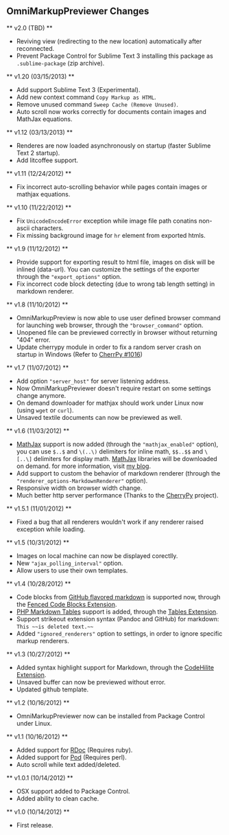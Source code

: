 OmniMarkupPreviewer Changes
---------------------------

** v2.0 (TBD) **

* Reviving view (redirecting to the new location) automatically after reconnected.
* Prevent Package Control for Sublime Text 3 installing this package as `.sublime-package` (zip archive).

** v1.20 (03/15/2013) **

* Add support Sublime Text 3 (Experimental).
* Add new context command `Copy Markup as HTML`.
* Remove unused command `Sweep Cache (Remove Unused)`.
* Auto scroll now works correctly for documents contain images and MathJax equations.

** v1.12 (03/13/2013) **

* Renderes are now loaded asynchronously on startup (faster Sublime Text 2 startup).
* Add litcoffee support.

** v1.11 (12/24/2012) **

* Fix incorrect auto-scrolling behavior while pages contain images or mathjax equations.

** v1.10 (11/22/2012) **

* Fix `UnicodeEncodeError` exception while image file path conatins non-ascii characters.
* Fix missing background image for `hr` element from exported htmls.

** v1.9 (11/12/2012) **

* Provide support for exporting result to html file, images on disk will be inlined (data-url).
  You can customize the settings of the exporter through the `"export_options"` option.
* Fix incorrect code block detecting (due to wrong tab length setting) in
  markdown renderer.

** v1.8 (11/10/2012) **

* OmniMarkupPreview is now able to use user defined browser command for launching
  web browser, through the `"browser_command"` option.
* Unopened file can be previewed correctly in browser without returning "404" error.
* Update cherrypy module in order to fix a random server crash on startup in
  Windows (Refer to [CherrPy #1016])

[CherrPy #1016]: https://bitbucket.org/cherrypy/cherrypy/issue/1016/windowserror-error-6-the-handle-is-invalid

** v1.7 (11/07/2012) **

* Add option `"server_host"` for server listening address.
* Now OmniMarkupPreviewer doesn't require restart on some settings change anymore.
* On demand downloader for mathjax should work under Linux now (using `wget` or `curl`).
* Unsaved textile documents can now be previewed as well.

** v1.6 (11/03/2012) **

* [MathJax] support is now added (through the `"mathjax_enabled"` option), you can
  use `$..$` and `\(..\)` delimiters for inline math, `$$..$$` and `\[..\]` delimiters
  for display math. [MathJax] libraries will be downloaded on demand. for more
  information, visit [my blog](http://theo.im/blog/2012/11/03/latex-support-in-omnimarkuppreviewer/).
* Add support to custom the behavior of markdown renderer (through the
  `"renderer_options-MarkdownRenderer"` option).
* Responsive width on browser width change.
* Much better http server performance (Thanks to the [CherryPy] project).

[MathJax]: http://www.mathjax.org
[CherryPy]: http://www.cherrypy.org

** v1.5.1 (11/01/2012) **

* Fixed a bug that all renderers wouldn't work if any renderer raised exception
  while loading.

** v1.5 (10/31/2012) **

* Images on local machine can now be displayed corectlly.
* New `"ajax_polling_interval"` option.
* Allow users to use their own templates.

** v1.4 (10/28/2012) **

* Code blocks from [GitHub flavored markdown] is supported now, through the
  [Fenced Code Blocks Extension].
* [PHP Markdown Tables] support is added, through the [Tables Extension].
* Support strikeout extension syntax (Pandoc and GitHub) for markdown: `This ~~is deleted text.~~`
* Added `"ignored_renderers"` option to settings, in order to ignore specific
  markup renderers.

[GitHub flavored markdown]: http://github.github.com/github-flavored-markdown/
[Fenced Code Blocks Extension]: http://packages.python.org/Markdown/extensions/fenced_code_blocks.html
[PHP Markdown Tables]: http://michelf.ca/projects/php-markdown/extra/#table
[Tables Extension]: http://packages.python.org/Markdown/extensions/tables.html

** v1.3 (10/27/2012) **

* Added syntax highlight support for Markdown, through the [CodeHilite Extension].
* Unsaved buffer can now be previewed without error.
* Updated github template.

[CodeHilite Extension]: http://packages.python.org/Markdown/extensions/code_hilite.html

** v1.2 (10/16/2012) **

* OmniMarkupPreviewer now can be installed from Package Control under Linux.

** v1.1 (10/16/2012) **

* Added support for [RDoc](http://rdoc.sourceforge.net/) (Requires ruby).
* Added support for [Pod](http://search.cpan.org/dist/perl/pod/perlpod.pod) (Requires perl).
* Auto scroll while text added/deleted.

** v1.0.1 (10/14/2012) **

* OSX support added to Package Control.
* Added ability to clean cache.

** v1.0 (10/14/2012) **

* First release.
